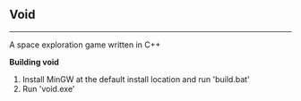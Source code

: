 Void
--------


----------


A space exploration game written in C++
<br/>

**Building void**<br/>
1. Install MinGW at the default install location and run 'build.bat'<br/>
2. Run 'void.exe'

